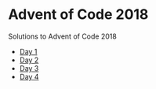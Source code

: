 # Advent of Code 2018
Solutions to Advent of Code 2018

- [Day 1](lib/day1)
- [Day 2](lib/day2)
- [Day 3](lib/day3)
- [Day 4](lib/day4)
